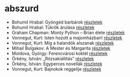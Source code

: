 # abszurd

- Bohumil Hrabal: Gyöngéd barbárok [részletek](_details/%7Bopf.creator%7D.md#id_443)
- Bohumil Hrabal: Tükrök árulása [részletek](_details/%7Bopf.creator%7D.md#id_451)
- Graham Chapman: Monty Python – Brian élete [részletek](_details/%7Bopf.creator%7D.md#id_271)
- Vonnegut, Kurt: Isten hozott a majomházban! [részletek](_details/%7Bopf.creator%7D.md#id_750)
- Vonnegut, Kurt: Míg a halandók alszanak [részletek](_details/%7Bopf.creator%7D.md#id_1617)
- Mihail Bulgakov: A Mester és Margarita [részletek](_details/%7Bopf.creator%7D.md#id_275)
- Moldova, György: Ferencvárosi koktél [részletek](_details/%7Bopf.creator%7D.md#id_1379)
- Örkény, István: „Rózsakiállítás” [részletek](_details/%7Bopf.creator%7D.md#id_515)
- Örkény, István: Egyperces novellák [részletek](_details/%7Bopf.creator%7D.md#id_514)
- Vonnegut, Kurt: Bajnokok ​reggelije [részletek](_details/%7Bopf.creator%7D.md#id_1139)